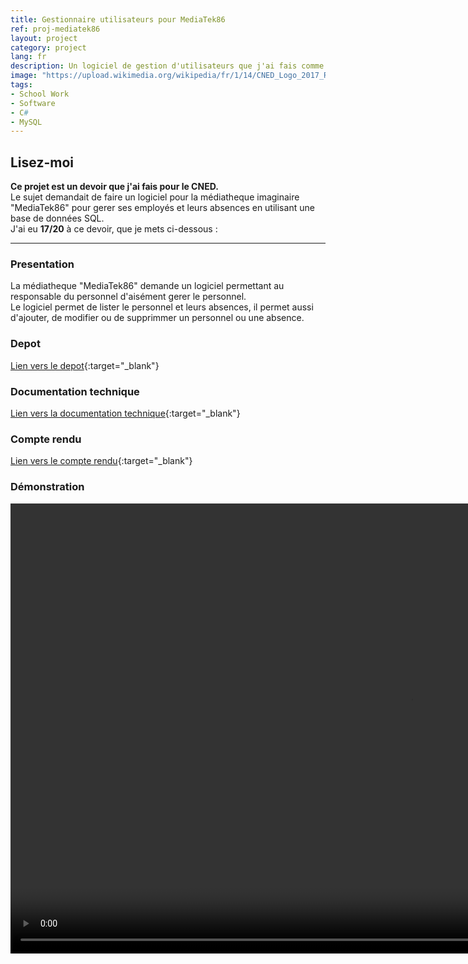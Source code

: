 ```yaml
---
title: Gestionnaire utilisateurs pour MediaTek86
ref: proj-mediatek86
layout: project
category: project
lang: fr
description: Un logiciel de gestion d'utilisateurs que j'ai fais comme devoir pour le CNED
image: "https://upload.wikimedia.org/wikipedia/fr/1/14/CNED_Logo_2017_RGB_Baseline.png"
tags:
- School Work
- Software
- C#
- MySQL
---
```


## Lisez-moi

**Ce projet est un devoir que j'ai fais pour le CNED.**  
Le sujet demandait de faire un logiciel pour la médiatheque imaginaire "MediaTek86" pour gerer ses employés et leurs absences en utilisant une base de données SQL.  
J'ai eu **17/20** à ce devoir, que je mets ci-dessous :

---

### Presentation

La médiatheque "MediaTek86" demande un logiciel permettant au responsable du personnel d'aisément gerer le personnel.  
Le logiciel permet de lister le personnel et leurs absences, il permet aussi d'ajouter, de modifier ou de supprimmer un personnel ou une absence.

### Depot

[Lien vers le depot](https://github.com/JKerboeuf/mediatek86){:target="_blank"}

### Documentation technique

[Lien vers la documentation technique](/assets/mediatek86-doc/index.html){:target="_blank"}

### Compte rendu

[Lien vers le compte rendu](/assets/compte_rendu.pdf){:target="_blank"}

### Démonstration

<video width="1280" height="720" controls>
  <source src="/assets/MediaTek86.mp4" type="video/mp4">
</video>
